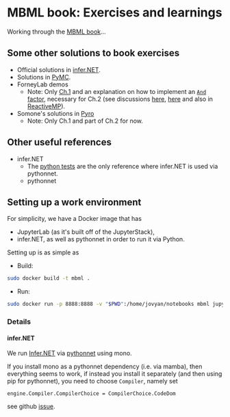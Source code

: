 # MBML book: Exercises and learnings

Working through the [MBML book](http://www.mbmlbook.com/toc.html)...

## Some other solutions to book exercises

* Official solutions in [infer.NET](https://github.com/dotnet/mbmlbook).
* Solutions in [PyMC](https://github.com/ricardoV94/mbmlbook_PyMC3).
* ForneyLab demos
  * Note: Only [Ch.1](https://github.com/biaslab/ForneyLab.jl/blob/master/demo/bayes_rule_discrete.ipynb) and an explanation on how to implement an [`And` factor](https://github.com/biaslab/ForneyLab.jl/blob/master/demo/implementing_additional_nodes.ipynb), necessary for Ch.2 (see discussions [here](https://github.com/biaslab/ForneyLab.jl/issues/100), [here](https://github.com/biaslab/ForneyLab.jl/issues/200) and also in [ReactiveMP](https://github.com/biaslab/ReactiveMP.jl/issues/102)).
* Somone's solutions in [Pyro](https://github.com/mengqvist/data_analysis_mbml)
  * Note: Only Ch.1 and part of Ch.2 for now.

## Other useful references

* infer.NET
  * The [python tests](https://github.com/dotnet/infer/blob/master/test/TestPython/test_tutorials.py) are the only reference where infer.NET is used via pythonnet.
  * pythonnet

## Setting up a work environment

For simplicity, we have a Docker image that has 

* JupyterLab (as it's built off of the JupyterStack),
* infer.NET, as well as pythonnet in order to run it via Python.

Setting up is as simple as

* Build:

```bash
sudo docker build -t mbml .
```

* Run:

```bash
sudo docker run -p 8888:8888 -v "$PWD":/home/jovyan/notebooks mbml jupyter lab --ContentsManager.allow_hidden=True --allow-root
```

### Details 

#### infer.NET

We run [Infer.NET](https://dotnet.github.io/infer/default.html) via [pythonnet](http://pythonnet.github.io/) using mono.

If you install mono as a pythonnet dependency (i.e. via mamba), then everything seems to work, if instead you install it separately (and then using pip for pythonnet), you need to choose `Compiler`, namely set

```
engine.Compiler.CompilerChoice = CompilerChoice.CodeDom
```

see github [issue](https://github.com/dotnet/infer/issues/297#issuecomment-710653001).
